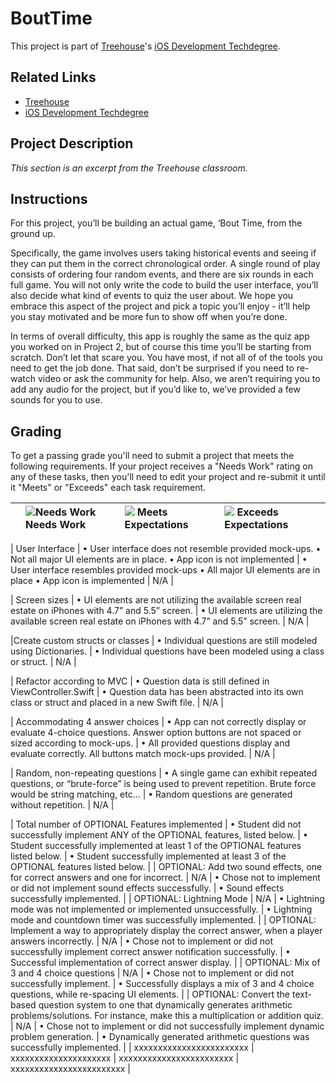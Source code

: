 # BoutTime

This project is part of [Treehouse](https://teamtreehouse.com)'s [iOS Development Techdegree](https://teamtreehouse.com/techdegree/ios-development).

## Related Links
- [Treehouse](https://teamtreehouse.com)
- [iOS Development Techdegree](https://teamtreehouse.com/techdegree/ios-development)

## Project Description
_This section is an excerpt from the Treehouse classroom._

## Instructions
For this project, you’ll be building an actual game, ‘Bout Time, from the ground up.

Specifically, the game involves users taking historical events and seeing if they can put them in the correct chronological order. A single round of play consists of ordering four random events, and there are six rounds in each full game. You will not only write the code to build the user interface, you’ll also decide what kind of events to quiz the user about. We hope you embrace this aspect of the project and pick a topic you’ll enjoy - it’ll help you stay motivated and be more fun to show off when you’re done.

In terms of overall difficulty, this app is roughly the same as the quiz app you worked on in Project 2, but of course this time you’ll be starting from scratch. Don’t let that scare you. You have most, if not all of of the tools you need to get the job done. That said, don’t be surprised if you need to re-watch video or ask the community for help. Also, we aren’t requiring you to add any audio for the project, but if you’d like to, we’ve provided a few sounds for you to use.


## Grading

To get a passing grade you'll need to submit a project that meets the following requirements. If your project receives a "Needs Work" rating on any of these tasks, then you'll need to edit your project and re-submit it until it "Meets" or "Exceeds" each task requirement.

|  | ![Needs Work](https://dl.dropboxusercontent.com/s/cb6uuus1f2qhk3l/Treehouse-iOS-Techdegree_Needs-Work.png) Needs Work | ![](https://dl.dropboxusercontent.com/s/e7qhh6cwxuqu2ak/Treehouse-iOS-Techdegree_Meets-Expectations.png) Meets Expectations | ![](https://dl.dropboxusercontent.com/s/bjzkqdnvdv5dzl7/Treehouse-iOS-Techdegree_Exceeds-Expectations.png) Exceeds Expectations |
| :--- | :--- | :--- | :--- |

| User Interface |  • User interface does not resemble provided mock-ups. • Not all major UI elements are in place. • App icon is not implemented   | • User interface resembles provided mock-ups • All major UI elements are in place • App icon is implemented | N/A |

| Screen sizes | • UI elements are not utilizing the available screen real estate on iPhones with 4.7” and 5.5” screen. | • UI elements are utilizing the available screen real estate on iPhones with 4.7” and 5.5” screen. | N/A |

|Create custom structs or classes | • Individual questions are still modeled using Dictionaries. | • Individual questions have been modeled using a class or struct. | N/A |

| Refactor according to MVC | • Question data is still defined in ViewController.Swift | • Question data has been abstracted into its own class or struct and placed in a new Swift file. | N/A |

| Accommodating 4 answer choices | • App can not correctly display or evaluate 4-choice questions. Answer option buttons are not spaced or sized according to mock-ups. | • All provided questions display and evaluate correctly. All buttons match mock-ups provided. | N/A |

| Random, non-repeating questions | • A single game can exhibit repeated questions, or “brute-force” is being used to prevent repetition. Brute force would be string matching, etc... | • Random questions are generated without repetition. | N/A |

| Total number of OPTIONAL Features implemented | • Student did not successfully implement ANY of the OPTIONAL features, listed below. | • Student successfully implemented at least 1 of the OPTIONAL features listed below. | • Student successfully implemented at least 3 of the OPTIONAL features listed below. |
| OPTIONAL: Add two sound effects, one for correct answers and one for incorrect. | N/A | • Chose not to implement or did not implement sound effects successfully. | • Sound effects successfully implemented. |
| OPTIONAL: Lightning Mode | N/A | • Lightning mode was not implemented or implemented unsuccessfully. | • Lightning mode and countdown timer was successfully implemented. |
| OPTIONAL: Implement a way to appropriately display the correct answer, when a player answers incorrectly. | N/A | • Chose not to implement or did not successfully implement correct answer notification successfully. | • Successful implementation of correct answer display. |
| OPTIONAL: Mix of 3 and 4 choice questions | N/A | • Chose not to implement or did not successfully implement. | • Successfully displays a mix of 3 and 4 choice questions, while re-spacing UI elements. |
| OPTIONAL: Convert the text-based question system to one that dynamically generates arithmetic problems/solutions. For instance, make this a multiplication or addition quiz. | N/A | • Chose not to implement or did not successfully implement dynamic problem generation. | • Dynamically generated arithmetic questions was successfully implemented. |
| xxxxxxxxxxxxxxxxxxxxxxxx | xxxxxxxxxxxxxxxxxxxxx | xxxxxxxxxxxxxxxxxxxxxxxx | xxxxxxxxxxxxxxxxxxxxxxxx |
